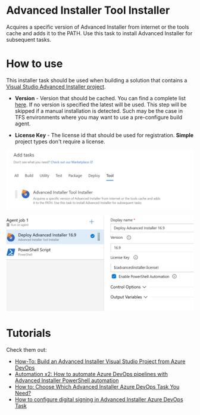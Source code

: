# Advanced Installer Tool Installer

Acquires a specific version of Advanced Installer from internet or the tools cache and adds it to the PATH. Use this task to install Advanced Installer for subsequent tasks.

# How to use 

This installer task should be used when building a solution that contains a [Visual Studio Advanced Installer project](https://www.advancedinstaller.com/user-guide/ai-ext-vs-project.html).

* **Version** - Version that should be cached. You can find a complete list [here](https://www.advancedinstaller.com/version-history.html). If no version is specified the latest will be used. This step will be skipped if a manual installation is detected. Such may be the case in TFS environments where you may want to use a pre-configure build agent.

* **License Key** - The license id that should be used for registration. **Simple** project types don't require a license.

![Add Tool](images/tool-add.png)

![Configure Tool](images/tool-configure.png)


# Tutorials

Check them out:
* [How-To: Build an Advanced Installer Visual Studio Project from Azure DevOps](https://www.advancedinstaller.com/visual-studio-project-from-azure-devops-pipeline.html)
* [Automation x2: How to automate Azure DevOps pipelines with Advanced Installer PowerShell automation](https://www.advancedinstaller.com/azure-devops-pipeline-powershell-automation.html)
* [How to: Choose Which Advanced Installer Azure DevOps Task You Need?](https://www.advancedinstaller.com/azure-devops-tasks.html)
* [How to configure digital signing in Advanced Installer Azure DevOps Task](https://www.advancedinstaller.com/azure-devops-configure-digital-signature.html)
